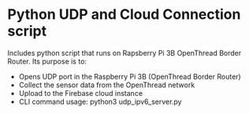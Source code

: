 # Python UDP and Cloud Connection script
Includes python script that runs on Rapsberry Pi 3B OpenThread Border Router. Its purpose is to:
- Opens UDP port in the Raspberry Pi 3B (OpenThread Border Router)
- Collect the sensor data from the OpenThread network
- Upload to the Firebase cloud instance
- CLI command usage: python3 udp_ipv6_server.py
